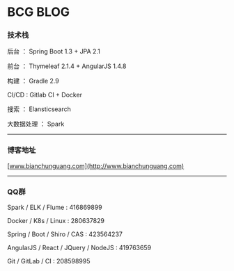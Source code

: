# BCG BLOG

### 技术栈
后台 ： Spring Boot 1.3 + JPA 2.1

前台 ： Thymeleaf 2.1.4 + AngularJS 1.4.8

构建 ： Gradle 2.9

CI/CD : Gitlab CI + Docker

搜索 ： Elansticsearch

大数据处理 ： Spark

---

### 博客地址
[www.bianchunguang.com](http://www.bianchunguang.com)

---

### QQ群
Spark / ELK / Flume : 416869899

Docker / K8s / Linux : 280637829

Spring / Boot / Shiro / CAS : 423564237

AngularJS / React / JQuery / NodeJS : 419763659

Git / GitLab / CI : 208598995
